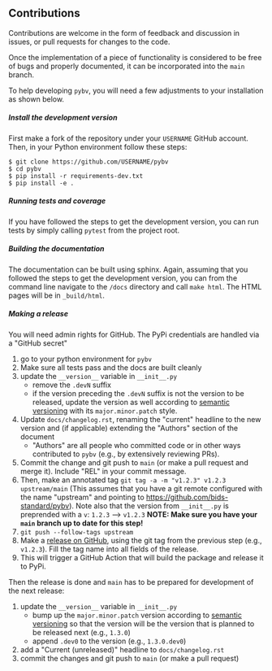 Contributions
-------------

Contributions are welcome in the form of feedback and discussion in issues, or
pull requests for changes to the code.

Once the implementation of a piece of functionality is considered to be free of
bugs and properly documented, it can be incorporated into the `main` branch.

To help developing `pybv`, you will need a few adjustments to your
installation as shown below.

##### Install the development version

First make a fork of the repository under your `USERNAME` GitHub account. Then,
in your Python environment follow these steps:

    $ git clone https://github.com/USERNAME/pybv
    $ cd pybv
    $ pip install -r requirements-dev.txt
    $ pip install -e .

##### Running tests and coverage

If you have followed the steps to get the development version, you can run
tests by simply calling `pytest` from the project root.

##### Building the documentation

The documentation can be built using sphinx. Again, assuming that you followed
the steps to get the development version, you can from the command line
navigate to the `/docs` directory and call `make html`. The HTML pages will
be in `_build/html`.

##### Making a release

You will need admin rights for GitHub.
The PyPi credentials are handled via a "GitHub secret"

1. go to your python environment for `pybv`
1. Make sure all tests pass and the docs are built cleanly
1. update the `__version__` variable in `__init__.py`
    - remove the `.devN` suffix
    - if the version preceding the `.devN` suffix is not the version to be
      released, update the version as well according to
      [semantic versioning](https://semver.org/) with its `major.minor.patch`
      style.
1. Update `docs/changelog.rst`, renaming the "current" headline to the new
   version and (if applicable) extending the "Authors" section of the document
    - "Authors" are all people who committed code or in other ways contributed
    to `pybv` (e.g., by extensively reviewing PRs).
1. Commit the change and git push to `main` (or make a pull request and merge it).
   Include "REL" in your commit message.
1. Then, make an annotated tag `git tag -a -m "v1.2.3" v1.2.3 upstream/main` (This
   assumes that you have a git remote configured with the name "upstream" and
   pointing to https://github.com/bids-standard/pybv). Note also that the
   version from `__init__.py` is preprended with a `v`: `1.2.3` --> `v1.2.3`
   **NOTE: Make sure you have your `main` branch up to date for this step!**
1. `git push --follow-tags upstream`
1. Make a [release on GitHub](https://help.github.com/en/articles/creating-releases),
   using the git tag from the previous step (e.g., `v1.2.3`). Fill the tag name
   into all fields of the release.
1. This will trigger a GitHub Action that will build the package and release it to PyPi.

Then the release is done and `main` has to be prepared for development of
the next release:

1. update the `__version__` variable in `__init__.py`
    - bump up the `major.minor.patch` version according to
      [semantic versioning](https://semver.org/) so that the version will be
      the version that is planned to be released next (e.g., `1.3.0`)
    - append `.dev0` to the version (e.g., `1.3.0.dev0`)
1. add a "Current (unreleased)" headline to `docs/changelog.rst`
1. commit the changes and git push to `main` (or make a pull request)
